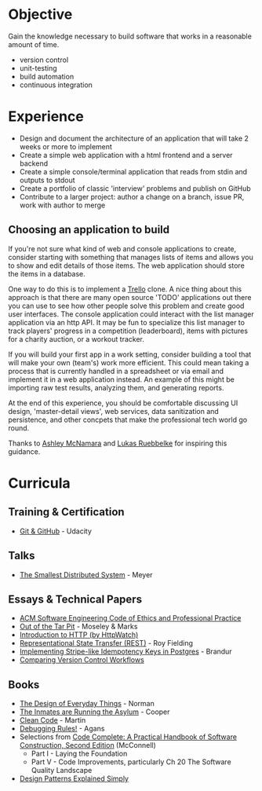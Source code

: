 
# Objective #

Gain the knowledge necessary to build software that works in a reasonable amount of time.

* version control
* unit-testing
* build automation
* continuous integration

# Experience #

* Design and document the architecture of an application that will take 2 weeks or more to implement
* Create a simple web application with a html frontend and a server backend
* Create a simple console/terminal application that reads from stdin and outputs to stdout
* Create a portfolio of classic 'interview' problems and publish on GitHub 
* Contribute to a larger project: author a change on a branch, issue PR, work with author to merge

## Choosing an application to build ##

If you're not sure what kind of web and console applications to create, consider starting with something that manages lists of items and allows you to show and edit details of those items.  The web application should store the items in a database.

One way to do this is to implement a [Trello](https://trello.com/) clone.  A nice thing about this approach is that there are many open source 'TODO' applications out there you can use to see how other people solve this problem and create good user interfaces.  The console application could interact with the list manager application via an http API.  It may be fun to specialize this list manager to track players' progress in a competition (leaderboard), items with pictures for a charity auction, or a workout tracker.

If you will build your first app in a work setting, consider building a tool that will make your own (team's) work more efficient.  This could mean taking a process that is currently handled in a spreadsheet or via email and implement it in a web application instead.  An example of this might be importing raw test results, analyzing them, and generating reports.

At the end of this experience, you should be comfortable discussing UI design, 'master-detail views', web services, data sanitization and persistence, and other concpets that make the professional tech world go round.

Thanks to [Ashley McNamara](https://twitter.com/ashleymcnamara/status/1101215785572134912) and [Lukas Ruebbelke](https://github.com/simpulton) for inspiring this guidance.

# Curricula #

## Training & Certification ##

* [Git & GitHub](https://www.udacity.com/course/how-to-use-git-and-github--ud775) - Udacity

## Talks ##

* [The Smallest Distributed System](https://www.youtube.com/watch?v=ZFBvvUlqQ6w) - Meyer


## Essays & Technical Papers ##

* [ACM Software Engineering Code of Ethics and Professional Practice](http://www.acm.org/about/se-code)
* [Out of the Tar Pit](http://shaffner.us/cs/papers/tarpit.pdf) - Moseley & Marks
* [Introduction to HTTP (by HttpWatch)](https://www.httpwatch.com/httpgallery/introduction/)
* [Representational State Transfer (REST)](https://www.ics.uci.edu/~fielding/pubs/dissertation/rest_arch_style.htm) - Roy Fielding
* [Implementing Stripe-like Idempotency Keys in Postgres](https://brandur.org/idempotency-keys) - Brandur
* [Comparing Version Control Workflows](https://www.atlassian.com/git/tutorials/comparing-workflows)

## Books ##

* [The Design of Everyday Things](https://www.amazon.com/Design-Everyday-Things-Donald-Norman/dp/1452654123) - Norman
* [The Inmates are Running the Asylum](https://www.amazon.com/Inmates-Are-Running-Asylum-Products/dp/0672326140) - Cooper
* [Clean Code](https://www.amazon.com/Clean-Code-Handbook-Software-Craftsmanship/dp/0132350882) - Martin
* [Debugging Rules!](https://www.amazon.com/exec/obidos/ASIN/0814474578/debuggingrule-20) - Agans
* Selections from [Code Complete: A Practical Handbook of Software Construction, Second Edition](https://www.amazon.com/Code-Complete-Practical-Handbook-Construction/dp/0735619670/) (McConnell)
    * Part I - Laying the Foundation
    * Part V - Code Improvements, particularly Ch 20 The Software Quality Landscape
* [Design Patterns Explained Simply](https://sourcemaking.com/design-patterns-ebook)
